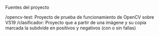 Fuentes del proyecto

/opencv-test: Proyecto de prueba de funcionamiento de OpenCV sobre VS19
/clasificador: Proyecto que a partir de una imágene y su copia marcada la subdvide en positivos y negativos (con o sin fallas)

